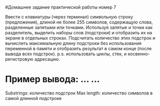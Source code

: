 #Домашнее задание практической работы номер 7

Ввести с клавиатуры (через терминал) символьную строку (предложения), длиной не более 255 символов, содержащую слова, разделенные запятыми или точками. Используя запятые и точки как разделитель, выделить наборы слов (подстроки) и отобразить их на экране в отдельных строках. Подсчитать количество этих подстрок и вычислить максимальную длину подстроки без использования переменной в памяти и отобразить результат в самом конце (после вывода всех подстрок).
p.s. использовать циклы, стек, и косвенно-регистровую адресацию.

Пример вывода:
...
...
=============
Substrings: количество подстрок
Max length: количество символов в самой длинной подстроке
